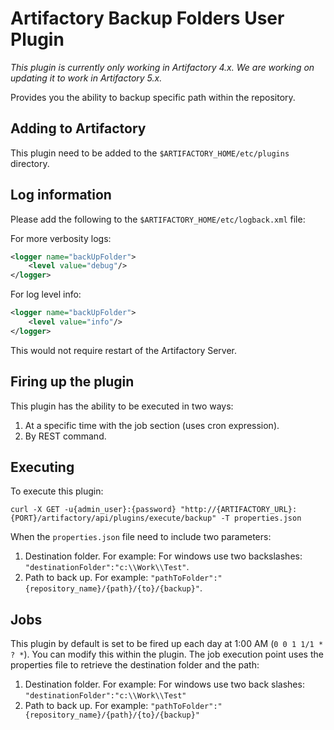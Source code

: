 Artifactory Backup Folders User Plugin
======================================

*This plugin is currently only working in Artifactory 4.x. We are working on updating it to work in Artifactory 5.x.*

Provides you the ability to backup specific path within the repository.

Adding to Artifactory
---------------------

This plugin need to be added to the `$ARTIFACTORY_HOME/etc/plugins` directory.

Log information
---------------

Please add the following to the `$ARTIFACTORY_HOME/etc/logback.xml` file:

For more verbosity logs:

```XML
<logger name="backUpFolder">
    <level value="debug"/>
</logger>
```

For log level info:

```XML
<logger name="backUpFolder">
    <level value="info"/>
</logger>
```

This would not require restart of the Artifactory Server.

Firing up the plugin
--------------------

This plugin has the ability to be executed in two ways:

1. At a specific time with the job section (uses cron expression).
2. By REST command.

Executing
---------

To execute this plugin:

```
curl -X GET -u{admin_user}:{password} "http://{ARTIFACTORY_URL}:{PORT}/artifactory/api/plugins/execute/backup" -T properties.json
```

When the `properties.json` file need to include two parameters:

1. Destination folder. For example: For windows use two backslashes: `"destinationFolder":"c:\\Work\\Test"`.
2. Path to back up. For example: `"pathToFolder":"{repository_name}/{path}/{to}/{backup}"`.

Jobs
----

This plugin by default is set to be fired up each day at 1:00 AM
(`0 0 1 1/1 * ? *`). You can modify this within the plugin. The job execution
point uses the properties file to retrieve the destination folder and the path:

1. Destination folder. For example: For windows use two back slashes: `"destinationFolder":"c:\\Work\\Test"`
2. Path to back up. For example: `"pathToFolder":"{repository_name}/{path}/{to}/{backup}"`
